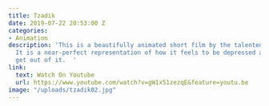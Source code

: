 ```yaml
---
title: Tzadik
date: 2019-07-22 20:53:00 Z
categories:
- Animation
description: 'This is a beautifully animated short film by the talented Oriel Berkovits.
  It is a near-perfect representation of how it feels to be depressed and trying to
  get out of it.  '
link:
  text: Watch On Youtube
  url: https://www.youtube.com/watch?v=gW1x51zezqE&feature=youtu.be
image: "/uploads/tzadik02.jpg"
---
```


